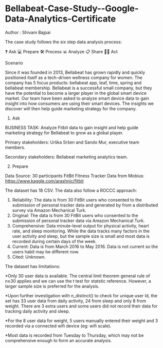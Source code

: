 # Bellabeat-Case-Study--Google-Data-Analytics-Certificate

Author : Shivam Bajpai 

The case study follows the six step data analysis process:

❓ Ask
💻 Prepare
🛠 Process
📊 Analyze
📋 Share
🧗‍♀️ Act

Scenario

Since it was founded in 2013, Bellabeat has grown rapidly and quickly positioned itself as a tech-driven wellness company for women. 
The company has 5 focus products: bellabeat app, leaf, time, spring and bellabeat membership. Bellabeat is a successful small company, 
but they have the potential to become a larger player in the global smart device market. Our team have been asked to analyze smart device data to gain insight into how consumers are using their smart devices. 
The insights we discover will then help guide marketing strategy for the company.


1. Ask

BUSINESS TASK: Analyze Fitbit data to gain insight and help guide marketing strategy for Bellabeat to grow as a global player.

Primary stakeholders: Urška Sršen and Sando Mur, executive team members.

Secondary stakeholders: Bellabeat marketing analytics team.

2. Prepare

Data Source: 30 participants FitBit Fitness Tracker Data from Mobius: https://www.kaggle.com/arashnic/fitbit

The dataset has 18 CSV. The data also follow a ROCCC approach:

1) Reliability: The data is from 30 FitBit users who consented to the submission of personal tracker data and generated by from a distributed survey via Amazon Mechanical Turk.
2) Original: The data is from 30 FitBit users who consented to the submission of personal tracker data via Amazon Mechanical Turk.
3) Comprehensive: Data minute-level output for physical activity, heart rate, and sleep monitoring. While the data tracks many factors in the user activity and sleep, but the sample size is small and most data is recorded during certain days of the week.
4) Current: Data is from March 2016 to May 2016. Data is not current so the users habit may be different now.
5) Cited: Unknown.

The dataset has limitations:

*Only 30 user data is available. The central limit theorem general rule of n≥30 applies and we can use the t test for statstic reference. However, a larger sample size is preferred for the analysis.

*Upon further investigation with n_distinct() to check for unique user Id, the set has 33 user data from daily activity, 24 from sleep and only 8 from weight. There are 3 extra users and some users did not record their data for tracking daily activity and sleep.

*For the 8 user data for weight, 5 users manually entered their weight and 3 recorded via a connected wifi device (eg: wifi scale).

*Most data is recorded from Tuesday to Thursday, which may not be comprehensive enough to form an accurate analysis.
